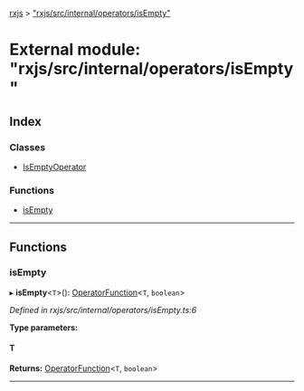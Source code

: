 [rxjs](../README.md) > ["rxjs/src/internal/operators/isEmpty"](../modules/_rxjs_src_internal_operators_isempty_.md)

# External module: "rxjs/src/internal/operators/isEmpty"

## Index

### Classes

* [IsEmptyOperator](../classes/_rxjs_src_internal_operators_isempty_.isemptyoperator.md)

### Functions

* [isEmpty](_rxjs_src_internal_operators_isempty_.md#isempty)

---

## Functions

<a id="isempty"></a>

###  isEmpty

▸ **isEmpty**<`T`>(): [OperatorFunction](../interfaces/_rxjs_src_internal_types_.operatorfunction.md)<`T`, `boolean`>

*Defined in rxjs/src/internal/operators/isEmpty.ts:6*

**Type parameters:**

#### T 

**Returns:** [OperatorFunction](../interfaces/_rxjs_src_internal_types_.operatorfunction.md)<`T`, `boolean`>

___

